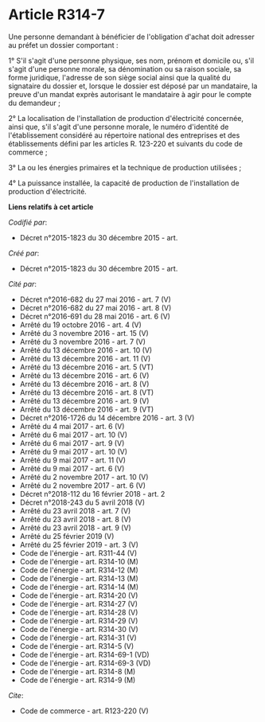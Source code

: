 # Article R314-7

Une personne demandant à bénéficier de l'obligation d'achat doit adresser au préfet un dossier comportant : 

1° S'il s'agit d'une personne physique, ses nom, prénom et domicile ou, s'il s'agit d'une personne morale, sa dénomination ou
sa raison sociale, sa forme juridique, l'adresse de son siège social ainsi que la qualité du signataire du dossier et,
lorsque le dossier est déposé par un mandataire, la preuve d'un mandat exprès autorisant le mandataire à agir pour le compte
du demandeur ; 

2° La localisation de l'installation de production d'électricité concernée, ainsi que, s'il s'agit d'une personne morale, le
numéro d'identité de l'établissement considéré au répertoire national des entreprises et des établissements défini par les
articles R. 123-220 et suivants du code de commerce ; 

3° La ou les énergies primaires et la technique de production utilisées ; 

4° La puissance installée, la capacité de production de l'installation de production d'électricité.

**Liens relatifs à cet article**

_Codifié par_:

  - Décret n°2015-1823 du 30 décembre 2015 - art.

_Créé par_:

  - Décret n°2015-1823 du 30 décembre 2015 - art.

_Cité par_:

  - Décret n°2016-682 du 27 mai 2016 - art. 7 (V)
  - Décret n°2016-682 du 27 mai 2016 - art. 8 (V)
  - Décret n°2016-691 du 28 mai 2016 - art. 6 (V)
  - Arrêté du 19 octobre 2016 - art. 4 (V)
  - Arrêté du 3 novembre 2016 - art. 15 (V)
  - Arrêté du 3 novembre 2016 - art. 7 (V)
  - Arrêté du 13 décembre 2016 - art. 10 (V)
  - Arrêté du 13 décembre 2016 - art. 11 (V)
  - Arrêté du 13 décembre 2016 - art. 5 (VT)
  - Arrêté du 13 décembre 2016 - art. 6 (V)
  - Arrêté du 13 décembre 2016 - art. 8 (V)
  - Arrêté du 13 décembre 2016 - art. 8 (VT)
  - Arrêté du 13 décembre 2016 - art. 9 (V)
  - Arrêté du 13 décembre 2016 - art. 9 (VT)
  - Décret n°2016-1726 du 14 décembre 2016 - art. 3 (V)
  - Arrêté du 4 mai 2017 - art. 6 (V)
  - Arrêté du 6 mai 2017 - art. 10 (V)
  - Arrêté du 6 mai 2017 - art. 9 (V)
  - Arrêté du 9 mai 2017 - art. 10 (V)
  - Arrêté du 9 mai 2017 - art. 11 (V)
  - Arrêté du 9 mai 2017 - art. 6 (V)
  - Arrêté du 2 novembre 2017 - art. 10 (V)
  - Arrêté du 2 novembre 2017 - art. 6 (V)
  - Décret n°2018-112 du 16 février 2018 - art. 2
  - Décret n°2018-243 du 5 avril 2018 (V)
  - Arrêté du 23 avril 2018 - art. 7 (V)
  - Arrêté du 23 avril 2018 - art. 8 (V)
  - Arrêté du 23 avril 2018 - art. 9 (V)
  - Arrêté du 25 février 2019 (V)
  - Arrêté du 25 février 2019 - art. 3 (V)
  - Code de l'énergie - art. R311-44 (V)
  - Code de l'énergie - art. R314-10 (M)
  - Code de l'énergie - art. R314-12 (M)
  - Code de l'énergie - art. R314-13 (M)
  - Code de l'énergie - art. R314-14 (M)
  - Code de l'énergie - art. R314-20 (V)
  - Code de l'énergie - art. R314-27 (V)
  - Code de l'énergie - art. R314-28 (V)
  - Code de l'énergie - art. R314-29 (V)
  - Code de l'énergie - art. R314-30 (V)
  - Code de l'énergie - art. R314-31 (V)
  - Code de l'énergie - art. R314-5 (V)
  - Code de l'énergie - art. R314-69-1 (VD)
  - Code de l'énergie - art. R314-69-3 (VD)
  - Code de l'énergie - art. R314-8 (M)
  - Code de l'énergie - art. R314-9 (M)

_Cite_:

  - Code de commerce - art. R123-220 (V)
